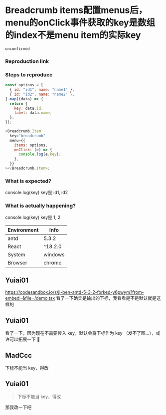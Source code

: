 # Breadcrumb items配置menus后，menu的onClick事件获取的key是数组的index不是menu item的实际key

`unconfirmed`

### Reproduction link

### Steps to reproduce

```javascript
const options = [
  { id: "id1", name: "name1" },
  { id: "id2", name: "name2" },
].map((data) => {
  return {
    key: data.id,
    label: data.name,
  };
});

<Breadcrumb.Item
  key="breadcrumb"
  menu={{
    items: options,
    onClick: (e) => {
      console.log(e.key);
    },
  }}
></Breadcrumb.Item>;
```

### What is expected?

console.log(key) key是 id1, id2

### What is actually happening?

console.log(key) key是 1, 2

| Environment | Info    |
| ----------- | ------- |
| antd        | 5.3.2   |
| React       | ^18.2.0 |
| System      | windows |
| Browser     | chrome  |

<!-- generated by ant-design-issue-helper. DO NOT REMOVE -->

## Yuiai01

https://codesandbox.io/s/ji-ben-antd-5-3-2-forked-y6pwym?from-embed=&file=/demo.tsx 看了一下确实是输出的下标，我看看是不是默认就是这样的

## Yuiai01

看了一下，因为现在不需要传入 key，默认会将下标作为 key （发不了图...），或许可以拓展一下 🤔

## MadCcc

下标不能当 key，得改

## Yuiai01

> 下标不能当 key，得改

那我改一下吧
